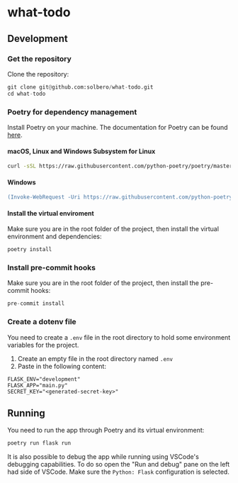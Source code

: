 # what-todo

## Development

### Get the repository
Clone the repository:
```python
git clone git@github.com:solbero/what-todo.git
cd what-todo
```

### Poetry for dependency management
Install Poetry on your machine. The documentation for Poetry can be found [here](https://python-poetry.org/docs/).

#### macOS, Linux and Windows Subsystem for Linux
```sh
curl -sSL https://raw.githubusercontent.com/python-poetry/poetry/master/get-poetry.py | python -
```

#### Windows
```ps
(Invoke-WebRequest -Uri https://raw.githubusercontent.com/python-poetry/poetry/master/get-poetry.py -UseBasicParsing).Content | python -
```

#### Install the virtual enviroment
Make sure you are in the root folder of the project, then install the virtual environment and dependencies:
```python
poetry install
```

### Install pre-commit hooks
Make sure you are in the root folder of the project, then install the pre-commit hooks:
```python
pre-commit install
```

### Create a dotenv file
You need to create a `.env` file in the root directory to hold some environment variables for the project.

1. Create an empty file in the root directory named `.env`
2. Paste in the following content:
```
FLASK_ENV="development"
FLASK_APP="main.py"
SECRET_KEY="<generated-secret-key>"
```

## Running
You need to run the app through Poetry and its virtual environment:
```sh
poetry run flask run
```
It is also possible to debug the app while running using VSCode's debugging capabilities. To do so open the "Run and debug" pane on the left had side of VSCode. Make sure the `Python: Flask` configuration is selected.
